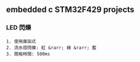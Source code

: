 ## embedded c STM32F429 projects
### LED 閃爍
    1. 使用庫函式
    2. 流水燈閃爍: 紅 &rarr; 綠 &rarr; 藍
    3. 間格時間: 500ms
